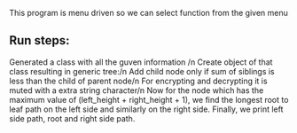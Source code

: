 This program is menu driven  so we can select function from the given menu 
## Run steps:
Generated a class with all the guven information /n
Create object of that class resulting in generic tree:/n
Add child node only if sum of siblings is less than the child of parent node/n
For encrypting and decrypting it is muted with a extra string character/n
Now for the node which has the maximum value of (left_height + right_height + 1), we find the longest root to leaf path on the left side and similarly on the right side. Finally, we print left side path, root and right side path.
